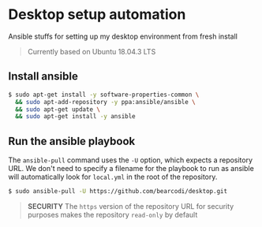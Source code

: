 # Desktop setup automation

Ansible stuffs for setting up my desktop environment from fresh install

> Currently based on Ubuntu 18.04.3 LTS

## Install ansible

```bash
$ sudo apt-get install -y software-properties-common \
  && sudo apt-add-repository -y ppa:ansible/ansible \
  && sudo apt-get update \
  && sudo apt-get install -y ansible
```

## Run the ansible playbook

The `ansible-pull` command uses the `-U` option, which expects a repository URL. We don't need to specify a filename for the playbook to run as ansible will automatically look for `local.yml` in the root of the repository.

```bash
$ sudo ansible-pull -U https://github.com/bearcodi/desktop.git
```

> **SECURITY** The `https` version of the repository URL for security purposes makes the repository `read-only` by default
